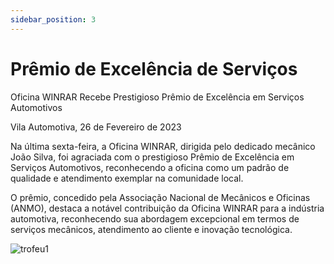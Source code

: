 ```yaml
---
sidebar_position: 3
---
```


# Prêmio de Excelência de Serviços

Oficina WINRAR Recebe Prestigioso Prêmio de Excelência em Serviços Automotivos

Vila Automotiva, 26 de Fevereiro de 2023

Na última sexta-feira, a Oficina WINRAR, dirigida pelo dedicado mecânico João Silva, foi agraciada com o prestigioso Prêmio de Excelência em Serviços Automotivos, reconhecendo a oficina como um padrão de qualidade e atendimento exemplar na comunidade local.

O prêmio, concedido pela Associação Nacional de Mecânicos e Oficinas (ANMO), destaca a notável contribuição da Oficina WINRAR para a indústria automotiva, reconhecendo sua abordagem excepcional em termos de serviços mecânicos, atendimento ao cliente e inovação tecnológica.

![trofeu1](https://www.freeiconspng.com/thumbs/trophy-png/trophy-png-14.png)